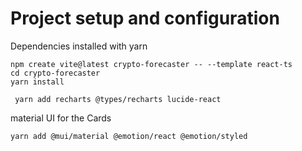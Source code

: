 # Project setup and configuration

Dependencies installed with yarn

```
npm create vite@latest crypto-forecaster -- --template react-ts
cd crypto-forecaster
yarn install
```

```
 yarn add recharts @types/recharts lucide-react 
```

material UI for the Cards
```
yarn add @mui/material @emotion/react @emotion/styled
```
